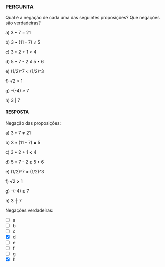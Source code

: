 ### PERGUNTA
Qual é a negação de cada uma das seguintes proposições? Que negações são verdadeiras?

a) 3 • 7 = 21

b) 3 • (11 - 7) ≠ 5

c) 3 • 2  + 1 > 4

d) 5 • 7 - 2 ≤ 5 • 6 

e) (1/2)^7 < (1/2)^3

f) √2 < 1

g) -(-4) ≥ 7

h) 3 | 7

#### RESPOSTA

Negação das proposições:

a) 3 • 7 **≠** 21

b) 3 • (11 - 7) **=** 5

c) 3 • 2  + 1 **<** 4

d) 5 • 7 - 2 **≥** 5 • 6 

e) (1/2)^7 **>** (1/2)^3

f) √2 **>** 1

g) -(-4) **≥** 7

h) 3 **┼** 7

Negações verdadeiras:

- [ ] a
- [ ] b
- [ ] c
- [X] d
- [ ] e
- [ ] f
- [ ] g
- [X] h
